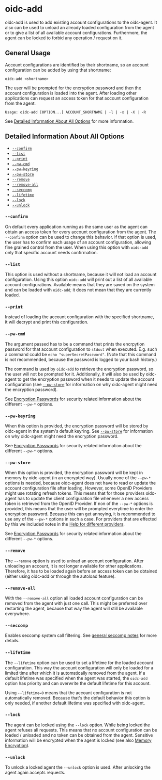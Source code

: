# oidc-add

oidc-add is used to add existing account configurations to the oidc-agent. It also can be
used to unload an already loaded configuration from the agent or to give a list
of all available account configurations. 
Furthermore, the agent can be locked to forbid any operation / request on it.

## General Usage
Account configurations are identified by their shortname, so an account
configuration can be added by using that shortname:
```
oidc-add <shortname>
```
The user will be prompted for the encryption password and then the account
configuration is loaded into the agent. After loading other applications can
request an access token for that account configuration from the agent.

```
Usage: oidc-add [OPTION...] ACCOUNT_SHORTNAME | -l | -x | -X | -R
```

See [Detailed Information About All
Options](#detailed-information-about-all-options) for more information.

## Detailed Information About All Options

* [```--confirm```](#-confirm)
* [```--list```](#-list)
* [```--print```](#-print)
* [```--pw-cmd```](#-pw-cmd)
* [```--pw-keyring```](#-pw-keyring)
* [```--pw-store```](#-pw-store)
* [```--remove```](#-remove)
* [```--remove-all```](#-remove-all)
* [```--seccomp```](#-seccomp)
* [```--lifetime```](#-lifetime)
* [```--lock```](#-lock)
* [```--unlock```](#-unlock)

### ```--confirm```
On default every application running as the same user as the agent can obtain an
access token for every account configuration from the agent. The ```--confirm```
option can be used to change this behavior. If that option is used, the user has
to confirm each usage of an account configuration, allowing fine grained control
from the user. When using this option with ```oidc-add``` only that specific account needs
confirmation.

### ```--list```
This option is used without a shortname, because it will not load an account
configuration. Using this option ```oidc-add``` will print out a list of all
available account configurations. Available means that they are saved on the
system and can be loaded with ```oidc-add```; it does not mean that they are
currently loaded.

### ```--print```
Instead of loading the account configuration with the specified shortname, it
will decrypt and print this configuration.

### ```--pw-cmd```
The argument passed has to be a command that prints the encrpytion password for
that account configuration to ```stdout``` when executed. E.g. such a command could
be ```echo "superSecretPassword"```. (Note that this command is not recommended, because the password is logged to your bash history.)

The command is used by ```oidc-add``` to retrieve the encryption password, so
the user will not be prompted for it. Additionally, it will also be used by
oidc-agent to get the encryption password when it needs to update the
account configuration (see [```--pw-store```](#-pw-store) for information on
why oidc-agent might need the encryption password).

See [Encryption Passwords](security.md#encryption-passwords) for security
related information about the different ```--pw-*``` options.

### ```--pw-keyring```
When this option is provided, the encryption password will be stored by
oidc-agent in the system's default keyring. See [```--pw-store```](#-pw-store) for information on
why oidc-agent might need the encryption password.

See [Encryption Passwords](security.md#encryption-passwords) for security
related information about the different ```--pw-*``` options.

### ```--pw-store```
When this option is provided, the encryption password will be kept in memory by
oidc-agent (in an encrypted way).
Usually none of the ```--pw-*``` options is needed, because oidc-agent does not
have to read or update the account configuration file after loading. However,
some OpenID Providers might use rotating refresh tokens. This means that for
those providers oidc-agent has to update the client configuration file whenever
a new access token is retrieved from the OpenID Provider. If non of the
```--pw-*``` options is provided, this means that the user will be prompted
everytime to enter the encryption password. Because this can get annoying, it is
recommended to use any of the ```--pw-*``` options in such a case. For providers
that are effected by this we included notes in the [Help for different providers](provider.md).

See [Encryption Passwords](security.md#encryption-passwords) for security
related information about the different ```--pw-*``` options.

### ```--remove```
The ```--remove``` option is used to unload an account configuration. After
unloading an account, it is not longer available for other applications.
Therefore, it has to be loaded again before an access token can be obtained
(either using oidc-add or through the autoload feature).

### ```--remove-all```
 With the ```--remove-all``` option all loaded account configuration can be removed from the agent
with just one call. This might be preferred over restarting the agent, because
that way the agent will still be available everywhere.

### ```--seccomp```
Enables seccomp system call filtering. See [general seccomp
notes](security.md#seccomp) for more details.

### ```--lifetime```
The ```--lifetime``` option can be used to set a lifetime for the loaded account
configuration. This way the account configuration will only be loaded for a
limited time after which it is automatically removed from the agent. 
If a default lifetime was specified when the agent was started, the
```oidc-add``` option has priority and can overwrite the default lifetime for
this account.

Using ```--lifetime=0``` means that the account configuration is not automatically
removed. Because that's the default behavior this option is only needed, if
another default lifetime was specified with oidc-agent.

### ```--lock```
The agent can be locked using the ```--lock``` option. While being locked the agent
refuses all requests. This means that no account configuration can be loaded /
unloaded and no token can be obtained from the agent. 
Sensitive information will be encrypted when the agent is locked (see also
[Memory Encryption](security.md#memory)).

### ```--unlock```
To unlock a locked agent the ```--unlock``` option is used. After unlocking the
agent again accepts requests.
